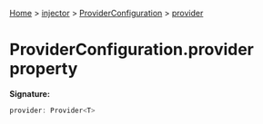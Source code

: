 [Home](./index) &gt; [injector](./injector.md) &gt; [ProviderConfiguration](./injector.providerconfiguration.md) &gt; [provider](./injector.providerconfiguration.provider.md)

# ProviderConfiguration.provider property


**Signature:**
```javascript
provider: Provider<T>
```

